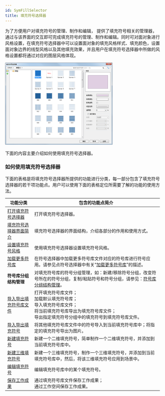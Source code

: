 ```yaml
---
id: SymFillSelector
title: 填充符号选择器
---
```

为了方便用户对填充符号的管理、制作和编辑，
提供了填充符号相关的管理器，通过与该界面的交互即可完成填充符号的管理、制作和编辑。同时可对面对象进行风格设置，在填充符号选择器中可以设置面对象的填充风格样式、填充颜色，设置面对象边界的线型风格以及其他填充效果，并且用户在填充符号选择器中所做的风格设置都将通过对应的图层风格体现。

![](img/SymFillSelector.png)  

  
下面的内容主要介绍如何使用填充符号选择器。

### 如何使用填充符号选择器

下面的表格是将填充符号选择器所提供的功能进行分类，每一部分包含了填充符号选择器的若干项功能点。用户可以使用下面的表格定位所需要了解的功能的使用方法。

功能分类 | 包含的功能点简介  
---|---  
[打开填充符号选择器](SymFillSelector1.html) | 打开填充符号选择器。  
[填充符号选择器界面简介](SymFillSelector2.html) | 填充符号选择器的界面结构，介绍各部分的作用和使用方式。  
[设置填充符号风格](SymFillSelector3.html) | 使用填充符号选择器设置填充符号风格。  
[加载更多符号库](SymMarkerSelector4.html) |在符号选择器中加载更多符号库文件对应的符号库进行符号应用。请参见点符号选择器中有关“[加载更多符号库](SymMarkerSelector4.html)”的描述。  
**符号库分组结构管理** |对填充符号库的符号分组管理，如：新建/移除符号分组，改变符号所在的符号分组，复制/粘贴符号和符号分组，请参见：[符号库分组结构管理](SymMarkerManager3.html)。  
[导入导出填充符号库文件](SymFillManager3.html) | 打开填充符号库文件；<br> 加载默认填充符号库；<br>  导入填充符号库文件；<br>将当前填充符号库导出为填充符号库文件；<br>导出指定填充符号分组中的填充符号到填充符号库文件。  
[导入导出填充符号](SymFillManager4.html) | 将其他填充符号库文件中的符号导入到当前填充符号库中；将指定的填充符号导出为图片。  
[新建填充符号](SymFillManager5.html) | 新建一个二维填充符号，简单制作一个二维填充符号，并添加到当前填充符号库中。  
[新建三维填充符号](SymFillManager8.html) |新建一个三维填充符号，制作一个三维填充符号，并添加到当前填充符号库中，然后，将该三维填充符号应用到场景中。  
[编辑填充符号](SymFillManager6.html) | 编辑填充符号库中的某个填充符号。  
[保存工作成果](SymFillManager7.html) | 通过填充符号库文件保存工作成果；  <br>通过工作空间保存工作成果。  
